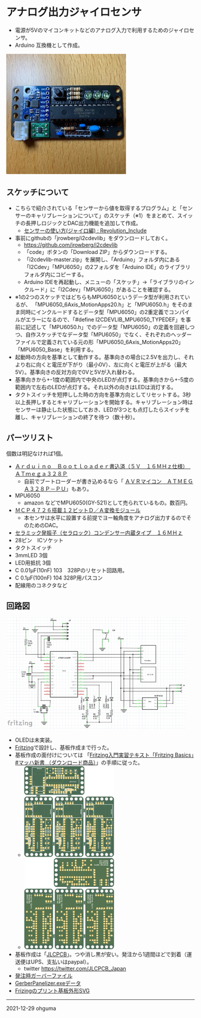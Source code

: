 # アナログ出力ジャイロセンサ

+ 電源が5Vのマイコンキットなどのアナログ入力で利用するためのジャイロセンサ。
+ Arduino 互換機として作成。

<img src="./documents/board.jpg">


## スケッチについて

+ こちらで紹介されている「センサーから値を取得するプログラム」と「センサーのキャリブレーションについて」のスケッチ（※1）をまとめて、スイッチの長押しロジックとDAC出力機能を追加して作成。
  + [センサーの使い方(ジャイロ編) : Revolution_Include](http://blog.livedoor.jp/revolution_include/archives/2815979.html)
+ 事前にgithubの「jrowberg/i2cdevlib」をダウンロードしておく。
  + https://github.com/jrowberg/i2cdevlib
  + 「code」ボタンの「Download ZIP」からダウンロードする。
  + 「i2cdevlib-master.zip」を展開し、「Arduino」フォルダ内にある「I2Cdev」「MPU6050」の2フォルダを「Arduino IDE」のライブラリフォルダ内にコピーする。
  + Arduino IDEを再起動し、メニューの「スケッチ」→「ライブラリのインクルード」に「I2Cdev」「MPU6050」があることを確認する。
+ ※1の2つのスケッチではどちらもMPU6050というデータ型が利用されているが、 「MPU6050_6Axis_MotionApps20.h」と「MPU6050.h」をそのまま同時にインクルードするとデータ型「MPU6050」の2重定義でコンパイルがエラーになるので、「#define I2CDEVLIB_MPU6050_TYPEDEF」を事前に記述して「MPU6050.h」でのデータ型「MPU6050」の定義を回避しつつ、自作スケッチでなデータ型「MPU6050」でなく、それぞれのヘッダーファイルで定義されている元の形「MPU6050_6Axis_MotionApps20」「MPU6050_Base」を利用する。
+ 起動時の方向を基準として動作する。基準向きの場合に2.5Vを出力し、それより右に向くと電圧が下がり（最小0V）、左に向くと電圧が上がる（最大5V）。基準向きの反対方向で0Vと5Vが入れ替わる。
+ 基準向きから+-1度の範囲内で中央のLEDが点灯する。基準向きから+-5度の範囲内で左右のLEDが点灯する。それ以外の向きはLEDは消灯する。
+ タクトスイッチを短押しした時の方向を基準方向としてリセットする。3秒以上長押しするとキャリブレーションを開始する。キャリブレーション時はセンサーは静止した状態にしておき、LEDが3つとも点灯したらスイッチを離し、キャリブレーションの終了を待つ（数十秒）。 


## パーツリスト
個数は明記なければ1個。
+ [Ａｒｄｕｉｎｏ　Ｂｏｏｔｌｏａｄｅｒ書込済（５Ｖ　１６ＭＨｚ仕様）　ＡＴｍｅｇａ３２８Ｐ](https://akizukidenshi.com/catalog/g/gI-12774/)
  + 自前でブートローダーが書き込めるなら「 [ＡＶＲマイコン　ＡＴＭＥＧＡ３２８Ｐ－ＰＵ](https://akizukidenshi.com/catalog/g/gI-03142/)」もあり。
+ MPU6050
  + amazon などでMPU6050(GY-521)として売られているもの。数百円。 
+ [ＭＣＰ４７２６搭載１２ビットＤ／Ａ変換モジュール](https://akizukidenshi.com/catalog/g/gK-07995/)
  + 本センサは水平に設置する前提でヨー軸角度をアナログ出力するのでそのためのDAC。
+ [セラミック発振子（セラロック）コンデンサー内蔵タイプ　１６ＭＨｚ](https://akizukidenshi.com/catalog/g/gP-09576/)
+ 28ピン　ICソケット
+ タクトスイッチ
+ 3mmLED 3個
+ LED用抵抗 3個
+ C 0.01μF(10nF) 103　328Pのリセット回路用。
+ C 0.1μF(100nF) 104  328P用パスコン
+ 配線用のコネクタなど


## 回路図

<img src="./documents/schema.png" width="480px">

+ OLEDは未実装。
+ [Fritzing](https://fritzing.org/)で設計し、基板作成まで行った。
+ 基板作成の面付けについては 「[Fritzing入門実習テキスト「Fritzing Basics」#マッハ新書 （ダウンロード商品）](https://booth.pm/ja/items/1414214)」の手順に従った。
  + <img src="./pcb/gyro_328p_6050_2021_panelize_Combined_Top.png" width="240px">
  + <img src="./pcb/gyro_328p_6050_2021_panelize_Combined_Bottom.png" width="240px">
+ 基板作成は「[JLCPCB](https://jlcpcb.com/)」。つや消し黒が安い。発注から1週間ほどで到着（運送便はUPS、支払いはpaypal）。
  + twitter https://twitter.com/JLCPCB_Japan
+ [発注時ガーバーファイル](./pcb/combined.zip)
+ [GerberPanelizer.exeデータ](./pcb/gyro_328p_6050_2021_panelize.gerberset)
+ [Frizingのプリント基板外形SVG](./pcb/gyro_328p_6050_2021.svg)

----
2021-12-29 ohguma